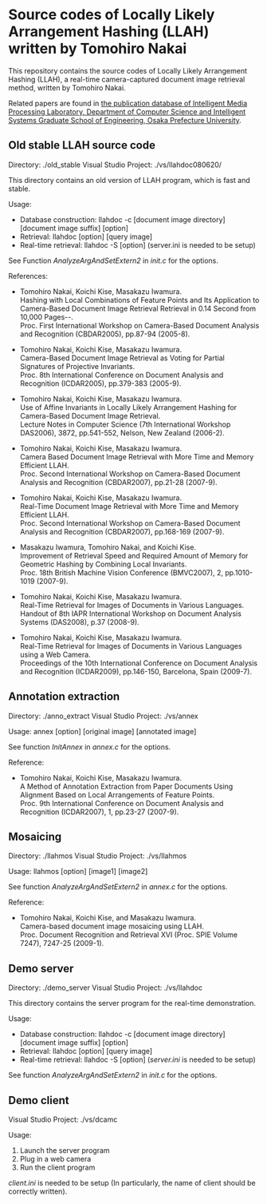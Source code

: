 # Source codes of Locally Likely Arrangement Hashing (LLAH) written by Tomohiro Nakai
This repository contains the source codes of Locally Likely Arrangement Hashing (LLAH), a real-time camera-captured document image retrieval method, written by Tomohiro Nakai.

Related papers are found in [the publication database of Intelligent Media Processing Laboratory, Department of Computer Science and Intelligent Systems
Graduate School of Engineering, Osaka Prefecture University](http://www.m.cs.osakafu-u.ac.jp/cgi-bin/publication_public.cgi?func=search_result&research_field=17&lang=en).
 
## Old stable LLAH source code
Directory: ./old_stable
Visual Studio Project: ./vs/llahdoc080620/

This directory contains an old version of LLAH program, which is fast and stable.

Usage: 
 - Database construction: llahdoc -c [document image directory] [document image suffix] [option]
 - Retrieval: llahdoc [option] [query image]
 - Real-time retrieval: llahdoc -S [option] (server.ini is needed to be setup)
 
See Function *AnalyzeArgAndSetExtern2* in *init.c* for the options.

References:
- Tomohiro Nakai, Koichi Kise, Masakazu Iwamura.  
 Hashing with Local Combinations of Feature Points and Its Application to Camera-Based Document Image Retrieval Retrieval in 0.14 Second from 10,000 Pages--.  
 Proc. First International Workshop on Camera-Based Document Analysis and Recognition (CBDAR2005), pp.87-94 (2005-8).


- Tomohiro Nakai, Koichi Kise, Masakazu Iwamura.  
 Camera-Based Document Image Retrieval as Voting for Partial Signatures of Projective Invariants.  
 Proc. 8th International Conference on Document Analysis and Recognition (ICDAR2005), pp.379-383 (2005-9).
 
- Tomohiro Nakai, Koichi Kise, Masakazu Iwamura.  
 Use of Affine Invariants in Locally Likely Arrangement Hashing for Camera-Based Document Image Retrieval.  
 Lecture Notes in Computer Science (7th International Workshop DAS2006), 3872, pp.541-552, Nelson, New Zealand (2006-2).

- Tomohiro Nakai, Koichi Kise, Masakazu Iwamura.  
 Camera Based Document Image Retrieval with More Time and Memory Efficient LLAH.  
 Proc. Second International Workshop on Camera-Based Document Analysis and Recognition (CBDAR2007), pp.21-28 (2007-9).

- Tomohiro Nakai, Koichi Kise, Masakazu Iwamura.  
 Real-Time Document Image Retrieval with More Time and Memory Efficient LLAH.  
 Proc. Second International Workshop on Camera-Based Document Analysis and Recognition (CBDAR2007), pp.168-169 (2007-9).

- Masakazu Iwamura, Tomohiro Nakai, and Koichi Kise.  
 Improvement of Retrieval Speed and Required Amount of Memory for Geometric Hashing by Combining Local Invariants.  
 Proc. 18th British Machine Vision Conference (BMVC2007), 2, pp.1010-1019 (2007-9).

- Tomohiro Nakai, Koichi Kise, Masakazu Iwamura.  
 Real-Time Retrieval for Images of Documents in Various Languages.  
 Handout of 8th IAPR International Workshop on Document Analysis Systems (DAS2008), p.37 (2008-9).

- Tomohiro Nakai, Koichi Kise, Masakazu Iwamura.  
 Real-Time Retrieval for Images of Documents in Various Languages using a Web Camera.  
 Proceedings of the 10th International Conference on Document Analysis and Recognition (ICDAR2009), pp.146-150, Barcelona, Spain (2009-7).



## Annotation extraction
Directory: ./anno_extract
Visual Studio Project: ./vs/annex

Usage: annex [option] [original image] [annotated image]

See function *InitAnnex* in *annex.c* for the options.

Reference:
- Tomohiro Nakai, Koichi Kise, Masakazu Iwamura.  
 A Method of Annotation Extraction from Paper Documents Using Alignment Based on Local Arrangements of Feature Points.  
 Proc. 9th International Conference on Document Analysis and Recognition (ICDAR2007), 1, pp.23-27 (2007-9).


## Mosaicing
Directory: ./llahmos
Visual Studio Project: ./vs/llahmos

Usage: llahmos [option] [image1] [image2]

See function *AnalyzeArgAndSetExtern2* in *annex.c* for the options.

Reference:
- Tomohiro Nakai, Koichi Kise, and Masakazu Iwamura.  
 Camera-based document image mosaicing using LLAH.  
 Proc. Document Recognition and Retrieval XVI (Proc. SPIE Volume 7247), 7247-25 (2009-1).



## Demo server
Directory: ./demo_server
Visual Studio Project: ./vs/llahdoc

This directory contains the server program for the real-time demonstration.

Usage: 
 - Database construction: llahdoc -c [document image directory] [document image suffix] [option]
 - Retrieval: llahdoc [option] [query image]
 - Real-time retrieval: llahdoc -S [option] (*server.ini* is needed to be setup)
 
See function *AnalyzeArgAndSetExtern2* in *init.c* for the options.


## Demo client
Visual Studio Project: ./vs/dcamc

Usage:
 1. Launch the server program
 2. Plug in a web camera
 3. Run the client program

*client.ini* is needed to be setup (In particularly, the name of client should be correctly written).


